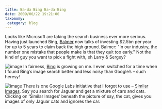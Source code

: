 ```yaml
---
title: Ba-da Bing Ba-da Bing
date: 2009/06/22 19:21:00
taxonomy: 
 category: blog 
---
```


Looks like Microsoft are taking the search business ever more serious. Having just launched Bing, [Balmer](http://www.webpronews.com/topnews/2009/06/19/ballmer-prepared-to-spend-225-billion-per-year-on-search) now talks of investing $2.5bn per year for up to 5 years to claim back the high ground. Balmer: "In our industry, the number one mistake that people make is that they quit too early." Not the kind of guy you want to pick a fight with, eh Larry & Sergey?

![image](http://lh5.ggpht.com/_-8eBgLSYyzA/Sj_ZouLnziI/AAAAAAAAEcg/pidi1Bsm7jc/image%5B5%5D.png?imgmax=800) In fairness, [Bing](http://www.google.com/search?btnI=I%27m%20Feeling%20Lucky&q=Bing) is growing on me. I even switched for a time when I found Bing’s image search better and less noisy than Google’s – such heresy!

![image](http://lh6.ggpht.com/_-8eBgLSYyzA/Sj_ZpCxqWzI/AAAAAAAAEck/YsEF5O-js2s/image%5B2%5D.png?imgmax=800) There is one Google Labs initiative that I forgot to use – [Similar Images](http://similar-images.googlelabs.com/). Say you search for Jaguar and get a mixture of cars and cats. Clicking on ‘Similar Images’ beneath the picture of say, the cat, gives you images of only Jaguar cats and ignores the car.

